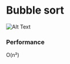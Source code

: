 # Bubble sort

![Alt Text](https://media.giphy.com/media/Ifs0itaWTrhXbwhOtK/giphy.gif)

### Performance
O(n²)
